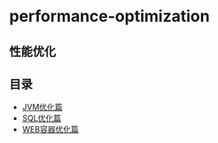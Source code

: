 # performance-optimization

## 性能优化

## 目录

* [JVM优化篇](/jvmyou-hua-pian.md)
* [SQL优化篇](/sqlyou-hua-pian.md)
* [WEB容器优化篇](/webrong-qi-you-hua.md)



